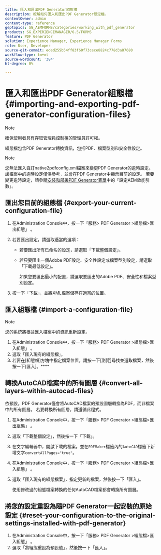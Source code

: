 ```yaml
---
title: 匯入和匯出PDF Generator組態檔
description: 瞭解如何匯入和匯出PDF Generator設定檔。
contentOwner: admin
content-type: reference
geptopics: SG_AEMFORMS/categories/working_with_pdf_generator
products: SG_EXPERIENCEMANAGER/6.5/FORMS
feature: PDF Generator
solution: Experience Manager, Experience Manager Forms
role: User, Developer
source-git-commit: eded255b54ff83f60f73cece8824c778d3a87680
workflow-type: tm+mt
source-wordcount: '384'
ht-degree: 0%

---
```


# 匯入和匯出PDF Generator組態檔 {#importing-and-exporting-pdf-generator-configuration-files}

>[!NOTE]
> 
> 確保使用者具有存取管理員控制檯的管理員許可權。

組態檔包含PDF Generator轉換資訊，包括PDF、檔案型別和安全性設定。

>[!NOTE]
>
>您無法匯入自訂native2pdfconfig.xml檔案來變更PDF Generator的逾時設定。 該檔案中的逾時設定僅供參考，並會在PDF Generator中顯示目前的設定。 若要變更逾時設定，請參閱[安裝和部署PDF Generator表單](https://www.adobe.com/go/learn_aemforms_installJBoss_63)中的「設定AEM效能引數」。

## 匯出您目前的組態檔 {#export-your-current-configuration-file}

1. 在Administration Console中，按一下「服務> PDF Generator >組態檔>匯出組態」 。
1. 若要匯出設定，請選取適當的選項：

   * 若要匯出所有已命名的設定，請選取「下載整個設定」。
   * 若只要匯出一個Adobe PDF設定、安全性設定或檔案型別設定，請選取「下載最低設定」。

     如果您要匯出最小的配置，請選取要匯出的Adobe PDF、安全性和檔案型別設定。

1. 按一下「下載」，並將XML檔案儲存在適當的位置。

## 匯入組態檔 {#import-a-configuration-file}

>[!NOTE]
>
>您的系統將根據匯入檔案中的資訊重新設定。

1. 在Administration Console中，按一下「服務> PDF Generator >組態檔>匯入組態」 。
1. 選取「匯入現有的組態檔」。
1. 若要在[組態檔]方塊中指定檔案位置，請按一下[瀏覽]尋找並選取檔案，然後按一下[匯入]。****

## 轉換AutoCAD檔案中的所有圖層 {#convert-all-layers-within-autocad-files}

依預設，PDF Generator僅會將AutoCAD檔案的預設圖層轉換為PDF，而非檔案中的所有圖層。 若要轉換所有圖層，請遵循此程式。

1. 在Administration Console中，按一下「服務> PDF Generator >組態檔>匯出組態」 。
1. 選取「下載整個設定」，然後按一下「下載」。
1. 在文字編輯器中，開啟下載的檔案，並在`PDFMaker`標籤內的`AutoCAD`標籤下新增文字`convertAllPages="true"`。
1. 在Administration Console中，按一下「服務> PDF Generator >組態檔>匯入組態」 。
1. 選取「匯入現有的組態檔案」，指定更新的檔案，然後按一下「匯入」。

   使用修改過的組態檔案轉換的任何AutoCAD檔案都會轉換所有圖層。

## 將您的設定重設為隨PDF Generator一起安裝的原始設定 {#reset-your-configuration-to-the-original-settings-installed-with-pdf-generator}

1. 在Administration Console中，按一下「服務> PDF Generator >組態檔>匯入組態」 。
1. 選取「將組態重設為預設值」，然後按一下「匯入」。
